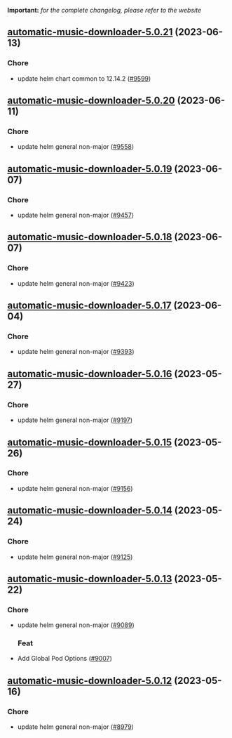 **Important:**
*for the complete changelog, please refer to the website*




## [automatic-music-downloader-5.0.21](https://github.com/truecharts/charts/compare/automatic-music-downloader-5.0.20...automatic-music-downloader-5.0.21) (2023-06-13)

### Chore

- update helm chart common to 12.14.2 ([#9599](https://github.com/truecharts/charts/issues/9599))
  
  


## [automatic-music-downloader-5.0.20](https://github.com/truecharts/charts/compare/automatic-music-downloader-5.0.19...automatic-music-downloader-5.0.20) (2023-06-11)

### Chore

- update helm general non-major ([#9558](https://github.com/truecharts/charts/issues/9558))
  
  


## [automatic-music-downloader-5.0.19](https://github.com/truecharts/charts/compare/automatic-music-downloader-5.0.18...automatic-music-downloader-5.0.19) (2023-06-07)

### Chore

- update helm general non-major ([#9457](https://github.com/truecharts/charts/issues/9457))
  
  


## [automatic-music-downloader-5.0.18](https://github.com/truecharts/charts/compare/automatic-music-downloader-5.0.17...automatic-music-downloader-5.0.18) (2023-06-07)

### Chore

- update helm general non-major ([#9423](https://github.com/truecharts/charts/issues/9423))
  
  


## [automatic-music-downloader-5.0.17](https://github.com/truecharts/charts/compare/automatic-music-downloader-5.0.16...automatic-music-downloader-5.0.17) (2023-06-04)

### Chore

- update helm general non-major ([#9393](https://github.com/truecharts/charts/issues/9393))
  
  


## [automatic-music-downloader-5.0.16](https://github.com/truecharts/charts/compare/automatic-music-downloader-5.0.15...automatic-music-downloader-5.0.16) (2023-05-27)

### Chore

- update helm general non-major ([#9197](https://github.com/truecharts/charts/issues/9197))
  
  


## [automatic-music-downloader-5.0.15](https://github.com/truecharts/charts/compare/automatic-music-downloader-5.0.14...automatic-music-downloader-5.0.15) (2023-05-26)

### Chore

- update helm general non-major ([#9156](https://github.com/truecharts/charts/issues/9156))
  
  


## [automatic-music-downloader-5.0.14](https://github.com/truecharts/charts/compare/automatic-music-downloader-5.0.13...automatic-music-downloader-5.0.14) (2023-05-24)

### Chore

- update helm general non-major ([#9125](https://github.com/truecharts/charts/issues/9125))
  
  


## [automatic-music-downloader-5.0.13](https://github.com/truecharts/charts/compare/automatic-music-downloader-5.0.12...automatic-music-downloader-5.0.13) (2023-05-22)

### Chore

- update helm general non-major ([#9089](https://github.com/truecharts/charts/issues/9089))
  
  ### Feat

- Add Global Pod Options ([#9007](https://github.com/truecharts/charts/issues/9007))
  
  


## [automatic-music-downloader-5.0.12](https://github.com/truecharts/charts/compare/automatic-music-downloader-5.0.11...automatic-music-downloader-5.0.12) (2023-05-16)

### Chore

- update helm general non-major ([#8979](https://github.com/truecharts/charts/issues/8979))
  
  

